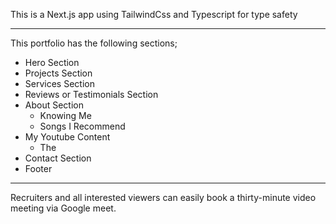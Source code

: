 This is a Next.js app using TailwindCss and Typescript for type safety

---
This portfolio has the following sections;

- Hero Section
- Projects Section
- Services Section
- Reviews or Testimonials Section
- About Section
   - Knowing Me
   - Songs I Recommend
- My Youtube Content
   - The
- Contact Section
- Footer

---
Recruiters and all interested viewers can easily book a thirty-minute video meeting via Google meet.
